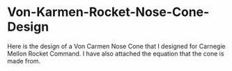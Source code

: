 # Von-Karmen-Rocket-Nose-Cone-Design
Here is the design of a Von Carmen Nose Cone that I designed for Carnegie Mellon Rocket Command. I have also attached the equation that the cone is made from.
